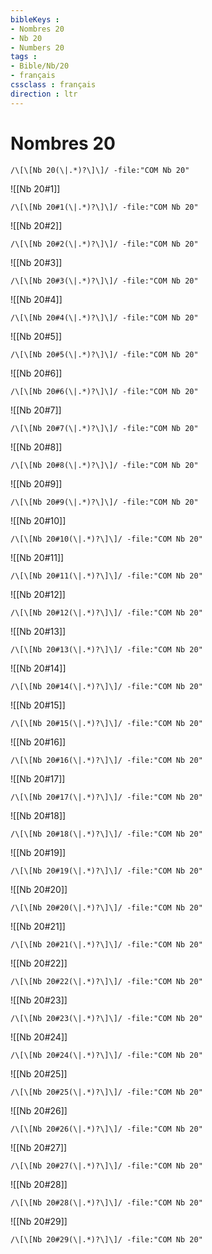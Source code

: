 ```yaml
---
bibleKeys : 
- Nombres 20
- Nb 20
- Numbers 20
tags : 
- Bible/Nb/20
- français
cssclass : français
direction : ltr
---
```


# Nombres 20

```query
/\[\[Nb 20(\|.*)?\]\]/ -file:"COM Nb 20"
```



![[Nb 20#1]]

```query
/\[\[Nb 20#1(\|.*)?\]\]/ -file:"COM Nb 20"
```

![[Nb 20#2]]

```query
/\[\[Nb 20#2(\|.*)?\]\]/ -file:"COM Nb 20"
```

![[Nb 20#3]]

```query
/\[\[Nb 20#3(\|.*)?\]\]/ -file:"COM Nb 20"
```

![[Nb 20#4]]

```query
/\[\[Nb 20#4(\|.*)?\]\]/ -file:"COM Nb 20"
```

![[Nb 20#5]]

```query
/\[\[Nb 20#5(\|.*)?\]\]/ -file:"COM Nb 20"
```

![[Nb 20#6]]

```query
/\[\[Nb 20#6(\|.*)?\]\]/ -file:"COM Nb 20"
```

![[Nb 20#7]]

```query
/\[\[Nb 20#7(\|.*)?\]\]/ -file:"COM Nb 20"
```

![[Nb 20#8]]

```query
/\[\[Nb 20#8(\|.*)?\]\]/ -file:"COM Nb 20"
```

![[Nb 20#9]]

```query
/\[\[Nb 20#9(\|.*)?\]\]/ -file:"COM Nb 20"
```

![[Nb 20#10]]

```query
/\[\[Nb 20#10(\|.*)?\]\]/ -file:"COM Nb 20"
```

![[Nb 20#11]]

```query
/\[\[Nb 20#11(\|.*)?\]\]/ -file:"COM Nb 20"
```

![[Nb 20#12]]

```query
/\[\[Nb 20#12(\|.*)?\]\]/ -file:"COM Nb 20"
```

![[Nb 20#13]]

```query
/\[\[Nb 20#13(\|.*)?\]\]/ -file:"COM Nb 20"
```

![[Nb 20#14]]

```query
/\[\[Nb 20#14(\|.*)?\]\]/ -file:"COM Nb 20"
```

![[Nb 20#15]]

```query
/\[\[Nb 20#15(\|.*)?\]\]/ -file:"COM Nb 20"
```

![[Nb 20#16]]

```query
/\[\[Nb 20#16(\|.*)?\]\]/ -file:"COM Nb 20"
```

![[Nb 20#17]]

```query
/\[\[Nb 20#17(\|.*)?\]\]/ -file:"COM Nb 20"
```

![[Nb 20#18]]

```query
/\[\[Nb 20#18(\|.*)?\]\]/ -file:"COM Nb 20"
```

![[Nb 20#19]]

```query
/\[\[Nb 20#19(\|.*)?\]\]/ -file:"COM Nb 20"
```

![[Nb 20#20]]

```query
/\[\[Nb 20#20(\|.*)?\]\]/ -file:"COM Nb 20"
```

![[Nb 20#21]]

```query
/\[\[Nb 20#21(\|.*)?\]\]/ -file:"COM Nb 20"
```

![[Nb 20#22]]

```query
/\[\[Nb 20#22(\|.*)?\]\]/ -file:"COM Nb 20"
```

![[Nb 20#23]]

```query
/\[\[Nb 20#23(\|.*)?\]\]/ -file:"COM Nb 20"
```

![[Nb 20#24]]

```query
/\[\[Nb 20#24(\|.*)?\]\]/ -file:"COM Nb 20"
```

![[Nb 20#25]]

```query
/\[\[Nb 20#25(\|.*)?\]\]/ -file:"COM Nb 20"
```

![[Nb 20#26]]

```query
/\[\[Nb 20#26(\|.*)?\]\]/ -file:"COM Nb 20"
```

![[Nb 20#27]]

```query
/\[\[Nb 20#27(\|.*)?\]\]/ -file:"COM Nb 20"
```

![[Nb 20#28]]

```query
/\[\[Nb 20#28(\|.*)?\]\]/ -file:"COM Nb 20"
```

![[Nb 20#29]]

```query
/\[\[Nb 20#29(\|.*)?\]\]/ -file:"COM Nb 20"
```

